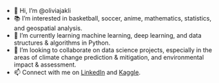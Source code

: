 - 👋 Hi, I’m @oliviajakli
- :books:	I’m interested in basketball, soccer, anime, mathematics, statistics, and geospatial analysis.
- :brain:	I’m currently learning machine learning, deep learning, and data structures & algorithms in Python.
- 🌱 I’m looking to collaborate on data science projects, especially in the areas of climate change prediction & mitigation, and environmental impact & assessment.
- 📫 Connect with me on [LinkedIn](https://www.linkedin.com/in/olivia-jakli/) and [Kaggle](https://www.kaggle.com/oliviajakli).
